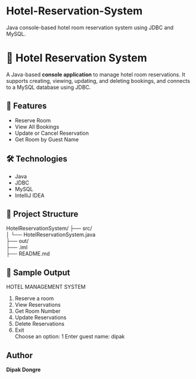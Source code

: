 # Hotel-Reservation-System
Java console-based hotel room reservation system using JDBC and MySQL.

# 🏨 Hotel Reservation System

A Java-based **console application** to manage hotel room reservations. It supports creating, viewing, updating, and deleting bookings, and connects to a MySQL database using JDBC.

## 🚀 Features

- Reserve Room
- View All Bookings
- Update or Cancel Reservation
- Get Room by Guest Name

## 🛠 Technologies

- Java
- JDBC
- MySQL
- IntelliJ IDEA

## 📂 Project Structure

HotelReservationSystem/
├── src/ <br>
│ └── HotelReservationSystem.java<br>
├── out/<br>
├── .iml<br>
├── README.md

## 📸 Sample Output

HOTEL MANAGEMENT SYSTEM
1. Reserve a room
2. View Reservations
3. Get Room Number
4. Update Reservations
5. Delete Reservations
6. Exit
   <br>
Choose an option: 1
Enter guest name: dipak

##  Author

**Dipak Dongre**

